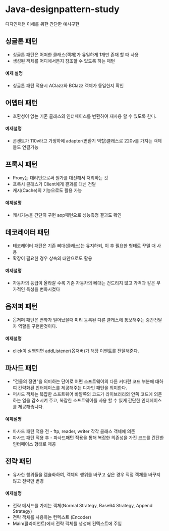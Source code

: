 # Java-designpattern-study
디자인패턴  이해를 위한 간단한 예시구현

## 싱글톤 패턴
* 싱글톤 패턴은 어떠한 클래스(객체)가 유일하게 1개만 존재 할 때 사용
* 생성된 객체를 어디에서든지 참조할 수 있도록 하는 패턴
#### 예제 설명
* 싱글톤 패턴 적용시 AClazz와 BClazz 객체가 동일한지 확인

## 어뎁터 패턴
* 호환성이 없는 기존 클래스의 인터페이스를 변환하여 재사용 할 수 있도록 한다.
#### 예제설명
* 콘센트가 110v라고 가정하에 adapter(변환기 역할)클래스로 220v를 가지는 객체들도 연결가능

## 프록시 패턴
* Proxy는 대리인으로써 뭔가를 대신해서 처리하는 것
* 프록시 클래스가 Client에게 결과를 대신 전달
* 캐시(Cache)의 기능으로도 활용 가능
#### 예제설명
* 캐시기능을 간단히 구현 aop패턴으로 성능측정 결과도 확인

## 데코레이터 패턴
* 테코레이터 패턴은 기존 뼈대(클래스)는 유지하되, 이 후 필요한 형태로 꾸밀 때 사용
* 확장이 필요한 경우 상속의 대안으로도 활용
#### 예제설명
* 자동차의 등급이 올라갈 수록 기존 자동차의 뼈대는 건드리지 않고 가격과 같은 부가적인 특성을 변화시켰다

## 옵저퍼 패턴
* 옵저퍼 패턴은 변화가 일어났을때 미리 등록된 다른 클래스에 통보해주는 중간전달자 역할을 구현한것이다.
#### 예제설명
* click이 실행되면 addListener(옵저버)가 해당 이벤트를 전달해준다.

## 파사드 패턴
* "건물의 정면"을 의미하는 단어로 어떤 소프트웨어의 다른 커다란 코드 부분에 대하여 간략화된 인터페이스를 제공해주는 디자인 패턴을 의미한다.
* 퍼사드 객체는 복잡한 소프트웨어 바깥쪽의 코드가 라이브러리의 안쪽 코드에 의존하는 일을 감소시켜 주고, 복잡한 소프트웨어를 사용 할 수 있게 간단한 인터페이스를 제공해줍니다.
#### 예제설명
* 파사드 패턴 적용 전 - ftp, reader, writer 각각 클래스 객체에 의존
* 파사드 패턴 적용 후 - 파사드패턴 적용을 통해 복잡한 의존성을 가진 코드를 간단한 인터페이스 형태로 제공

## 전략 패턴
* 유사한 행위들을 캡슐화하여, 객체의 행위를 바꾸고 싶은 경우 직접 객체를 바꾸지 않고 전략만 변경
#### 예제설명
* 전략 메서드를 가지는 객체(Normal Strategy, Base64 Strategy, Append Strategy)
* 전략 객체를 사용하는 컨텍스트 (Encoder)
* Main(클라이언트)에서 전략 객체를 생성해 컨텍스트에 주입
